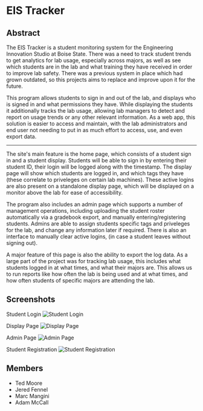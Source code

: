 # EIS Tracker
## Abstract
The EIS Tracker is a student monitoring system for the Engineering Innovation Studio at Boise State.
There was a need to track student trends to get analytics for lab usage, especially across majors, as
well as see which students are in the lab and what training they have received in order to improve
lab safety. There was a previous system in place which had grown outdated, so this projects aims
to replace and improve upon it for the future.

This program allows students to sign in and out of the lab, and displays who is signed in and
what permissions they have. While displaying the students it additionally tracks the lab
usage, allowing lab managers to detect and report on usage trends or any other relevant information.
As a web app, this solution is easier to access and maintain, with the lab administrators and 
end user not needing to put in as much effort to access, use, and even export data.

---

The site's main feature is the home page, which consists of a student sign in and a student display.
Students will be able to sign in by entering their student ID, their login will be logged along with the timestamp.
The display page will show which students are logged in, and which tags they have (these correlate to priveleges 
on certain lab machines). These active logins are also present on a standalone display page, which will be
displayed on a monitor above the lab for ease of accessibility.

The program also includes an admin page which supports a number of management operations, including
uploading the student roster automatically via a gradebook export, and manually entering/registering
students. Admins are able to assign students specific tags and priveleges for the lab, and change
any information later if required. There is also an interface to manually clear active logins,
(in case a student leaves without signing out).

A major feature of this page is also the ability to export the log data. As a large part of the 
project was for tracking lab usage, this includes what students logged in at what times, and
what their majors are. This allows us to run reports like how often the lab is being used and 
at what times, and how often students of specific majors are attending the lab.

## Screenshots

Student Login
![Student Login](https://i.imgur.com/jPs6iMM.png)

Display Page
![Display Page](https://i.imgur.com/KhUyjpw.png)

Admin Page
![Admin Page](https://i.imgur.com/JOPz95R.png)

Student Registration
![Student Registration](https://i.imgur.com/IAoT8cQ.png)

## Members

- Ted Moore
- Jered Fennel
- Marc Mangini
- Adam McCall
